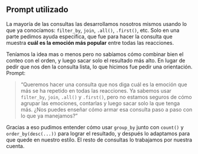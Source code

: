 ## Prompt utilizado

La mayoría de las consultas las desarrollamos nosotros mismos usando lo que ya conocíamos: `filter_by`, `join`, `.all()`, `.first()`, etc. Solo en una parte pedimos ayuda específica, que fue para hacer la consulta que muestra **cuál es la emoción más popular** entre todas las reacciones.

Teníamos la idea mas o menos pero no sabíamos cómo combinar bien el conteo con el orden, y luego sacar solo el resultado más alto. En lugar de pedir que nos den la consulta lista, lo que hicimos fue pedir una orientación. Prompt:

> “Queremos hacer una consulta que nos diga cuál es la emoción que más se ha repetido en todas las reacciones. Ya sabemos usar `filter_by`, `join`, `.all()` y `.first()`, pero no estamos seguros de cómo agrupar las emociones, contarlas y luego sacar solo la que tenga más. ¿Nos puedes enseñar cómo armar esa consulta paso a paso con lo que ya manejamos?”

Gracias a eso pudimos entender cómo usar `group_by` junto con `count()` y `order_by(desc(...))` para lograr el resultado, y después lo adaptamos para que quede en nuestro estilo. El resto de consultas lo trabajamos por nuestra cuenta.
